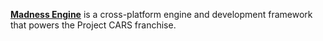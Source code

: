 [**Madness Engine**](https://web.archive.org/web/20220818125623/https://www.slightlymadstudios.com/technology/) is a cross-platform engine and development framework that powers the Project CARS franchise.